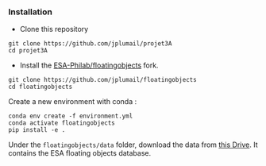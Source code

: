 ### Installation

* Clone this repository
```
git clone https://github.com/jplumail/projet3A
cd projet3A
```

* Install the [ESA-Philab/floatingobjects](https://github.com/jplumail/floatingobjects) fork.
```
git clone https://github.com/jplumail/floatingobjects
cd floatingobjects
```

Create a new environment with conda :
```
conda env create -f environment.yml
conda activate floatingobjects
pip install -e .
```

Under the `floatingobjects/data` folder, download the data from [this Drive](https://drive.google.com/drive/folders/1QGjzRTVRQbf4YbzfUWMeIdJvYkzuipGJ). It contains the ESA floating objects database.